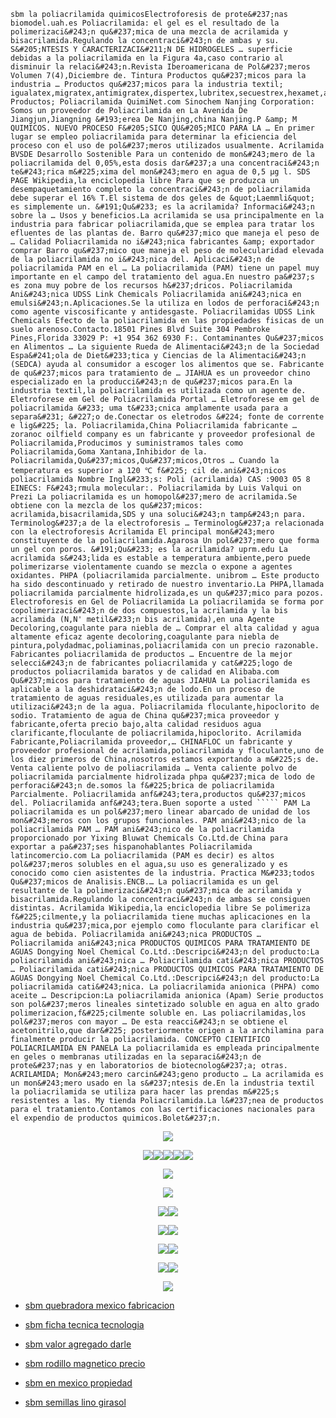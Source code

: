 
```
sbm la poliacrilamida quimicosElectroforesis de prote&#237;nas biomodel.uah.es Poliacrilamida: el gel es el resultado de la polimerizaci&#243;n qu&#237;mica de una mezcla de acrilamida y bisacrilamida.Regulando la concentraci&#243;n de ambas y su. S&#205;NTESIS Y CARACTERIZACI&#211;N DE HIDROGELES … superficie debidas a la poliacrilamida en la Figura 4a,caso contrario al disminuir la relaci&#243;n.Revista Iberoamericana de Pol&#237;meros Volumen 7(4),Diciembre de. Tintura Productos qu&#237;micos para la industria … Productos qu&#237;micos para la industria textil; igualatex,migratex,antimigratex,dispertex,lubritex,secuestrex,hexamet,antiespumatex,etc.Inicio; Productos; Poliacrilamida QuimiNet.com Sinochem Nanjing Corporation: Somos un proveedor de Poliacrilamida en La Avenida De Jiangjun,Jiangning &#193;erea De Nanjing,china Nanjing.P &amp; M QUIMICOS. NUEVO PROCESO F&#205;SICO QU&#205;MICO PARA LA … En primer lugar se empleo poliacrilamida para determinar la eficiencia del proceso con el uso de pol&#237;meros utilizados usualmente. Acrilamida BVSDE Desarrollo Sostenible Para un contenido de mon&#243;mero de la poliacrilamida del 0,05%,esta dosis dar&#237;a una concentraci&#243;n te&#243;rica m&#225;xima del mon&#243;mero en agua de 0,5 μg l. SDS PAGE Wikipedia,la enciclopedia libre Para que se produzca un desempaquetamiento completo la concentraci&#243;n de poliacrilamida debe superar el 16% T.El sistema de dos geles de &quot;Laemmli&quot; es simplemente un. &#191;Qu&#233; es la acrilamida? Informaci&#243;n sobre la … Usos y beneficios.La acrilamida se usa principalmente en la industria para fabricar poliacrilamida,que se emplea para tratar los efluentes de las plantas de. Barro qu&#237;mico que maneja el peso de … Calidad Poliacrilamida no i&#243;nica fabricantes &amp; exportador comprar Barro qu&#237;mico que maneja el peso de molecularidad elevada de la poliacrilamida no i&#243;nica del. Aplicaci&#243;n de poliacrilamida PAM en el … La poliacrilamida (PAM) tiene un papel muy importante en el campo del tratamiento del agua.En nuestro pa&#237;s es zona muy pobre de los recursos h&#237;dricos. Poliacrilamida Ani&#243;nica UDSS Link Chemicals Poliacrilamida ani&#243;nica en emulsi&#243;n.Aplicaciones.Se la utiliza en lodos de perforaci&#243;n como agente viscosificante y antidesgaste. Poliacrilamidas UDSS Link Chemicals Efecto de la poliacrilamida en las propiedades fisicas de un suelo arenoso.Contacto.18501 Pines Blvd Suite 304 Pembroke Pines,Florida 33029 P: +1 954 362 6930 F:. Contaminantes Qu&#237;micos en Alimentos … La siguiente Rueda de Alimentaci&#243;n de la Sociedad Espa&#241;ola de Diet&#233;tica y Ciencias de la Alimentaci&#243;n (SEDCA) ayuda al consumidor a escoger los alimentos que se. Fabricante de qu&#237;micos para tratamiento de … JIAHUA es un proveedor chino especializado en la producci&#243;n de qu&#237;micos para.En la industria textil,la poliacrilamida es utilizada como un agente de. Eletroforese em Gel de Poliacrilamida Portal … Eletroforese em gel de poliacrilamida &#233; uma t&#233;cnica amplamente usada para a separa&#231; &#227;o de.Conectar os eletrodos &#224; fonte de corrente e lig&#225; la. Poliacrilamida,China Poliacrilamida fabricante … zoranoc oilfield company es un fabricante y proveedor profesional de Poliacrilamida,Producimos y suministramos tales como Poliacrilamida,Goma Xantana,Inhibidor de la. Poliacrilamida,Qu&#237;micos,Qu&#237;micos,Otros … Cuando la temperatura es superior a 120 ℃ f&#225; cil de.ani&#243;nicos poliacrilamida Nombre Ingl&#233;s: Poli (acrilamida) CAS :9003 05 8 EINECS: F&#243;rmula molecular:. Poliacrilamida by Luis Valqui on Prezi La poliacrilamida es un homopol&#237;mero de acrilamida.Se obtiene con la mezcla de los qu&#237;micos: acrilamida,bisacrilamida,SDS y una soluci&#243;n tamp&#243;n para. Terminolog&#237;a de la electroforesis … Terminolog&#237;a relacionada con la electroforesis Acrilamida El principal mon&#243;mero constituyente de la poliacrilamida.Agarosa Un pol&#237;mero que forma un gel con poros. &#191;Qu&#233; es la acrilamida? uprm.edu La acrilamida s&#243;lida es estable a temperatura ambiente,pero puede polimerizarse violentamente cuando se mezcla o expone a agentes oxidantes. PHPA (poliacrilamida parcialmente. unibrom … Este producto ha sido descontinuado y retirado de nuestro inventario.La PHPA,llamada poliacrilamida parcialmente hidrolizada,es un qu&#237;mico para pozos. Electroforesis en Gel de Poliacrilamida La poliacrilamida se forma por copolimerizaci&#243;n de dos compuestos,la acrilamida y la bis acrilamida (N,N' metil&#233;n bis acrilamida),en una Agente Decoloring,coagulante para niebla de … Comprar el alta calidad y agua altamente eficaz agente decoloring,coagulante para niebla de pintura,polydadmac,poliaminas,poliacrilamida con un precio razonable. Fabricantes poliacrilamida de productos … Encuentre de la mejor selecci&#243;n de fabricantes poliacrilamida y cat&#225;logo de productos poliacrilamida baratos y de calidad en Alibaba.com Qu&#237;micos para tratamiento de aguas JIAHUA La poliacrilamida es aplicable a la deshidrataci&#243;n de lodo.En un proceso de tratamiento de aguas residuales,es utilizada para aumentar la utilizaci&#243;n de la agua. Poliacrilamida floculante,hipoclorito de sodio. Tratamiento de agua de China qu&#237;mica proveedor y fabricante,oferta precio bajo,alta calidad residuos agua clarificante,floculante de poliacrilamida,hipoclorito. Acrilamida Fabricante,Poliacrilamida proveedor,… CHINAFLOC un fabricante y proveedor profesional de acrilamida,poliacrilamida y floculante,uno de los diez primeros de China,nosotros estamos exportando a m&#225;s de. Venta caliente polvo de poliacrilamida … Venta caliente polvo de poliacrilamida parcialmente hidrolizada phpa qu&#237;mica de lodo de perforaci&#243;n de.somos la f&#225;brica de poliacrilamida Parcialmente. Poliacrilamida anf&#243;tera,productos qu&#237;micos del. Poliacrilamida anf&#243;tera.Buen soporte a usted ````` PAM La poliacrilamida es un pol&#237;mero linear abarcado de unidad de los mon&#243;meros con los grupos funcionales. PAM ani&#243;nico de la poliacrilamida PAM … PAM ani&#243;nico de la poliacrilamida proporcionado por Yixing Bluwat Chemicals Co.Ltd.de China para exportar a pa&#237;ses hispanohablantes Poliacrilamida latincomercio.com La poliacrilamida (PAM es decir) es altos pol&#237;meros solubles en el agua,su uso es generalizado y es conocido como cien asistentes de la industria. Practica M&#233;todos Qu&#237;micos de Analisis.ENCB.… La poliacrilamida es un gel resultante de la polimerizaci&#243;n qu&#237;mica de acrilamida y bisacrilamida.Regulando la concentraci&#243;n de ambas se consiguen distintas. Acrilamida Wikipedia,la enciclopedia libre Se polimeriza f&#225;cilmente,y la poliacrilamida tiene muchas aplicaciones en la industria qu&#237;mica,por ejemplo como floculante para clarificar el agua de bebida. Poliacrilamida ani&#243;nica PRODUCTOS … Poliacrilamida ani&#243;nica PRODUCTOS QUIMICOS PARA TRATAMIENTO DE AGUAS Dongying Noel Chemical Co.Ltd.:Descripci&#243;n del producto:La poliacrilamida ani&#243;nica … Poliacrilamida cati&#243;nica PRODUCTOS … Poliacrilamida cati&#243;nica PRODUCTOS QUIMICOS PARA TRATAMIENTO DE AGUAS Dongying Noel Chemical Co.Ltd.:Descripci&#243;n del producto:La poliacrilamida cati&#243;nica. La poliacrilamida anionica (PHPA) como aceite … Descripcion:La poliacrilamida anionica (Apam) Serie productos son pol&#237;meros lineales sintetizado soluble en agua en alto grado polimerizacion,f&#225;cilmente soluble en. Las poliacrilamidas,los pol&#237;meros con mayor … De esta reacci&#243;n se obtiene el acetonitrilo,que dar&#225; posteriormente origen a la archilamina para finalmente producir la poliacrilamida. CONCEPTO CIENTIFICO POLIACRILAMIDA EN PANELA La poliacrilamida es empleada principalmente en geles o membranas utilizadas en la separaci&#243;n de prote&#237;nas y en laboratorios de biotecnolog&#237;a; otras. ACRILAMIDA; Mon&#243;mero carcin&#243;geno producto … La acrilamida es un mon&#243;mero usado en la s&#237;ntesis de.En la industria textil la poliacrilamida se utiliza para hacer las prendas m&#225;s resistentes a las. My tienda Poliacrilamida.La l&#237;nea de productos para el tratamiento.Contamos con las certificaciones nacionales para el expendio de productos quimicos.Bolet&#237;n. 
```

<div align="center">

<a href="https://es-crusher.shibang-china.com/github&k=sbm+la+poliacrilamida+quimicos"><img src="https://static.shibang-china.com/es/crusher/logo.jpg"></a>

<a href="https://es-crusher.shibang-china.com/github&k=sbm+la+poliacrilamida+quimicos"><img src="https://static.shibang-china.com/es/crusher/index.jpg"></a><a href="https://es-crusher.shibang-china.com/material.htmlgithub&k=sbm+la+poliacrilamida+quimicos"><img src="https://static.shibang-china.com/es/crusher/material.jpg"></a><a href="https://es-crusher.shibang-china.com/application.htmlgithub&k=sbm+la+poliacrilamida+quimicos"><img src="https://static.shibang-china.com/es/crusher/application.jpg"></a><a href="https://es-crusher.shibang-china.com/aboutus.htmlgithub&k=sbm+la+poliacrilamida+quimicos"><img src="https://static.shibang-china.com/es/crusher/aboutus.jpg"></a><a href="https://es-crusher.shibang-china.com/contact.htmlgithub&k=sbm+la+poliacrilamida+quimicos"><img src="https://static.shibang-china.com/es/crusher/contact.jpg"></a>

<a href="https://es-crusher.shibang-china.com/github&k=sbm+la+poliacrilamida+quimicos"><img src="https://static.shibang-china.com/es/crusher/banner.jpg"></a>

<a href="https://swt.shibang-china.com/github&k=sbm+la+poliacrilamida+quimicos"><img src="https://static.shibang-china.com/es/crusher/text.jpg"></a>

<a href="https://swt.shibang-china.com/github&k=sbm+la+poliacrilamida+quimicos"><img src="https://static.shibang-china.com/es/crusher/chat.jpg"></a><a href="https://es-crusher.shibang-china.com/contact.htmlgithub&k=sbm+la+poliacrilamida+quimicos"><img src="https://static.shibang-china.com/es/crusher/message.jpg"></a>

<a href="https://es-crusher.shibang-china.com/products/pe.htmlgithub&k=sbm+la+poliacrilamida+quimicos"><img src="https://static.shibang-china.com/es/crusher/pe.jpg"></a><a href="https://es-crusher.shibang-china.com/products/pf.htmlgithub&k=sbm+la+poliacrilamida+quimicos"><img src="https://static.shibang-china.com/es/crusher/pf.jpg"></a>

<a href="https://es-crusher.shibang-china.com/products/hpt.htmlgithub&k=sbm+la+poliacrilamida+quimicos"><img src="https://static.shibang-china.com/es/crusher/hpt.jpg"></a><a href="https://es-crusher.shibang-china.com/products/vsi.htmlgithub&k=sbm+la+poliacrilamida+quimicos"><img src="https://static.shibang-china.com/es/crusher/vsi.jpg"></a>

<a href="https://es-crusher.shibang-china.com/products/klv.htmlgithub&k=sbm+la+poliacrilamida+quimicos"><img src="https://static.shibang-china.com/es/crusher/klv.jpg"></a><a href="https://es-crusher.shibang-china.com/products/portable.htmlgithub&k=sbm+la+poliacrilamida+quimicos"><img src="https://static.shibang-china.com/es/crusher/portable.jpg"></a>

<a href="https://swt.shibang-china.com/github&k=sbm+la+poliacrilamida+quimicos"><img src="https://static.shibang-china.com/es/crusher/case.jpg"></a>

</div>


* [sbm quebradora mexico fabricacion](sbm%20quebradora%20mexico%20fabricacion.md)

* [sbm ficha tecnica tecnologia](sbm%20ficha%20tecnica%20tecnologia.md)

* [sbm valor agregado darle](sbm%20valor%20agregado%20darle.md)

* [sbm rodillo magnetico precio](sbm%20rodillo%20magnetico%20precio.md)

* [sbm en mexico propiedad](sbm%20en%20mexico%20propiedad.md)

* [sbm semillas lino girasol](sbm%20semillas%20lino%20girasol.md)